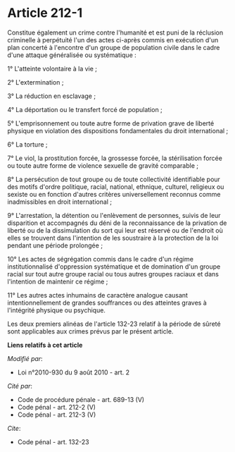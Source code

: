 # Article 212-1

Constitue également un crime contre l'humanité et est puni de la réclusion criminelle à perpétuité l'un des actes ci-après
commis en exécution d'un plan concerté à l'encontre d'un groupe de population civile dans le cadre d'une attaque généralisée
ou systématique : 

1° L'atteinte volontaire à la vie ; 

2° L'extermination ; 

3° La réduction en esclavage ; 

4° La déportation ou le transfert forcé de population ; 

5° L'emprisonnement ou toute autre forme de privation grave de liberté physique en violation des dispositions fondamentales
du droit international ; 

6° La torture ; 

7° Le viol, la prostitution forcée, la grossesse forcée, la stérilisation forcée ou toute autre forme de violence sexuelle de
gravité comparable ; 

8° La persécution de tout groupe ou de toute collectivité identifiable pour des motifs d'ordre politique, racial, national,
ethnique, culturel, religieux ou sexiste ou en fonction d'autres critères universellement reconnus comme inadmissibles en
droit international ; 

9° L'arrestation, la détention ou l'enlèvement de personnes, suivis de leur disparition et accompagnés du déni de la
reconnaissance de la privation de liberté ou de la dissimulation du sort qui leur est réservé ou de l'endroit où elles se
trouvent dans l'intention de les soustraire à la protection de la loi pendant une période prolongée ; 

10° Les actes de ségrégation commis dans le cadre d'un régime institutionnalisé d'oppression systématique et de domination
d'un groupe racial sur tout autre groupe racial ou tous autres groupes raciaux et dans l'intention de maintenir ce régime ; 

11° Les autres actes inhumains de caractère analogue causant intentionnellement de grandes souffrances ou des atteintes
graves à l'intégrité physique ou psychique. 

Les deux premiers alinéas de l'article 132-23 relatif à la période de sûreté sont applicables aux crimes prévus par le
présent article.

**Liens relatifs à cet article**

_Modifié par_:

  - Loi n°2010-930 du 9 août 2010 - art. 2

_Cité par_:

  - Code de procédure pénale - art. 689-13 (V)
  - Code pénal - art. 212-2 (V)
  - Code pénal - art. 212-3 (V)

_Cite_:

  - Code pénal - art. 132-23
